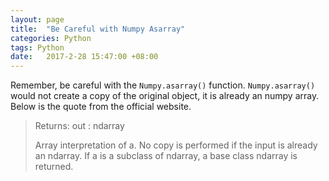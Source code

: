 ```yaml
---
layout: page
title:  "Be Careful with Numpy Asarray"
categories: Python
tags: Python
date:   2017-2-28 15:47:00 +08:00
---
```


Remember, be careful with the `Numpy.asarray()` function. `Numpy.asarray()` would not create a copy of the original object, it is already an numpy array. Below is the quote from the official website.

> Returns:	out : ndarray
>
>Array interpretation of a. No copy is performed if the input is already an ndarray. If a is a subclass of ndarray, a base class ndarray is returned.
